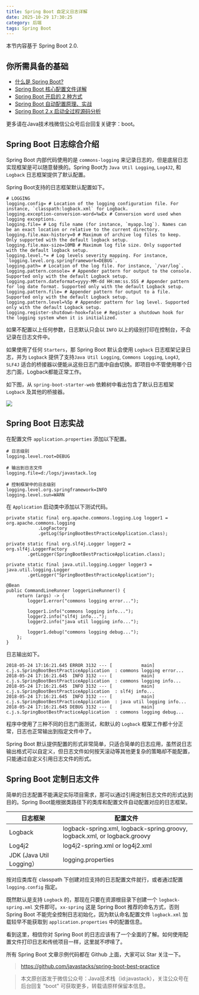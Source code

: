 ```yaml
---
title: Spring Boot 自定义日志详解
date: 2025-10-29 17:30:25
category: 后端
tags: Spring Boot
---
```


本节内容基于 Spring Boot 2.0.

## 你所需具备的基础

- [什么是 Spring Boot?](https://mp.weixin.qq.com/s/jWLcPxTg9bH3D9_7qbYbfw)
- [Spring Boot 核心配置文件详解](https://mp.weixin.qq.com/s/BzXNfBzq-2TOCbiHG3xcsQ)
- [Spring Boot 开启的 2 种方式](https://mp.weixin.qq.com/s/PYM_iV-u3dPMpP3MNz7Hig)
- [Spring Boot 自动配置原理、实战](https://mp.weixin.qq.com/s/gs2zLSH6m9ijO0-pP2sr9Q)
- [Spring Boot 2.x 启动全过程源码分析](https://mp.weixin.qq.com/s/iMPXjuKRKT5lMZ4oVSp4Ww)

更多请在Java技术栈微信公众号后台回复关键字：boot。

## Spring Boot 日志综合介绍

Spring Boot 内部代码使用的是 `commons-logging` 来记录日志的，但是底层日志实现框架是可以随意替换的。Spring Boot为 `Java Util Logging`, `Log4J2`, 和 `Logback` 日志框架提供了默认配置。

Spring Boot支持的日志框架默认配置如下。

```
# LOGGING
logging.config= # Location of the logging configuration file. For instance, `classpath:logback.xml` for Logback.
logging.exception-conversion-word=%wEx # Conversion word used when logging exceptions.
logging.file= # Log file name (for instance, `myapp.log`). Names can be an exact location or relative to the current directory.
logging.file.max-history=0 # Maximum of archive log files to keep. Only supported with the default logback setup.
logging.file.max-size=10MB # Maximum log file size. Only supported with the default logback setup.
logging.level.*= # Log levels severity mapping. For instance, `logging.level.org.springframework=DEBUG`.
logging.path= # Location of the log file. For instance, `/var/log`.
logging.pattern.console= # Appender pattern for output to the console. Supported only with the default Logback setup.
logging.pattern.dateformat=yyyy-MM-dd HH:mm:ss.SSS # Appender pattern for log date format. Supported only with the default Logback setup.
logging.pattern.file= # Appender pattern for output to a file. Supported only with the default Logback setup.
logging.pattern.level=%5p # Appender pattern for log level. Supported only with the default Logback setup.
logging.register-shutdown-hook=false # Register a shutdown hook for the logging system when it is initialized.
```

如果不配置以上任何参数，日志默认只会以 `INFO` 以上的级别打印在控制台，不会记录在日志文件中。

如果使用了任何 `Starters`，那 Spring Boot 默认会使用 `Logback` 日志框架记录日志，并为 `Logback` 提供了支持`Java Util Logging`, `Commons Logging`, `Log4J`, `SLF4J` 适合的桥接器以便能从这些日志门面中自由切换。即项目中不管使用哪个日志门面，Logback都能正常工作。

如下图，从 `spring-boot-starter-web` 依赖树中看出包含了默认日志框架 `Logback` 及其他的桥接器。

![](http://qianniu.javastack.cn/18-5-24/3396845.jpg)

## Spring Boot 日志实战

在配置文件 `application.properties` 添加以下配置。

```
# 日志级别
logging.level.root=DEBUG

# 输出到日志文件
logging.file=d:/logs/javastack.log

# 控制框架中的日志级别
logging.level.org.springframework=INFO
logging.level.sun=WARN
```

在 `Application` 启动类中添加以下测试代码。

```
private static final org.apache.commons.logging.Log logger1 = org.apache.commons.logging
			.LogFactory
			.getLog(SpringBootBestPracticeApplication.class);

private static final org.slf4j.Logger logger2 = org.slf4j.LoggerFactory
		.getLogger(SpringBootBestPracticeApplication.class);

private static final java.util.logging.Logger logger3 = java.util.logging.Logger
		.getLogger("SpringBootBestPracticeApplication");
		
@Bean
public CommandLineRunner loggerLineRunner() {
	return (args) -> {
		logger1.error("commons logging error...");

		logger1.info("commons logging info...");
		logger2.info("slf4j info...");
		logger2.info("java util logging info...");

		logger1.debug("commons logging debug...");
	};
}		
```


日志输出如下。


```
2018-05-24 17:16:21.645 ERROR 3132 --- [           main] c.j.s.SpringBootBestPracticeApplication  : commons logging error...
2018-05-24 17:16:21.645  INFO 3132 --- [           main] c.j.s.SpringBootBestPracticeApplication  : commons logging info...
2018-05-24 17:16:21.645  INFO 3132 --- [           main] c.j.s.SpringBootBestPracticeApplication  : slf4j info...
2018-05-24 17:16:21.645  INFO 3132 --- [           main] c.j.s.SpringBootBestPracticeApplication  : java util logging info...
2018-05-24 17:16:21.645 DEBUG 3132 --- [           main] c.j.s.SpringBootBestPracticeApplication  : commons logging debug...
```

程序中使用了三种不同的日志门面测试，和默认的 `Logback` 框架工作都十分正常，日志也正常输出到指定文件中了。

Spring Boot 默认提供配置的形式非常简单，只适合简单的日志应用，虽然说日志输出格式可以自定义，但日志文件如何按天滚动等其他更复杂的策略却不能配置，只能通过自定义引用日志文件的形式。

## Spring Boot 定制日志文件

简单的日志配置不能满足实际项目需求，那可以通过引用定制日志文件的形式达到目的。Spring Boot能根据类路径下的类库和配置文件自动配置对应的日志框架。


日志框架 | 配置文件
---|---
Logback | logback-spring.xml, logback-spring.groovy, logback.xml, or logback.groovy
Log4j2 | log4j2-spring.xml or log4j2.xml
JDK (Java Util Logging）| logging.properties

按对应类库在 classpath 下创建对应支持的日志配置文件就行，或者通过配置 `logging.config` 指定。

既然默认是支持 `Logback` 的，那现在只要在资源根目录下创建一个 `logback-spring.xml` 文件即可。`xx-spring` 这是 Spring Boot 推荐的命名方式，否则 Spring Boot 不能完全控制日志初始化，因为默认命名配置文件 `logback.xml` 加载较早不能获取到 `application.properties` 中的配置信息。

看到这里，相信你对 Spring Boot 的日志应该有了一个全面的了解。如何使用配置文件打印日志和传统项目一样，这里就不啰嗦了。

所有 Spring Boot 文章示例代码都在 Github 上面，大家可以 Star 关注一下。

> https://github.com/javastacks/spring-boot-best-practice

> 本文原创首发于微信公众号：Java技术栈（id:javastack），关注公众号在后台回复 "boot" 可获取更多，转载请原样保留本信息。